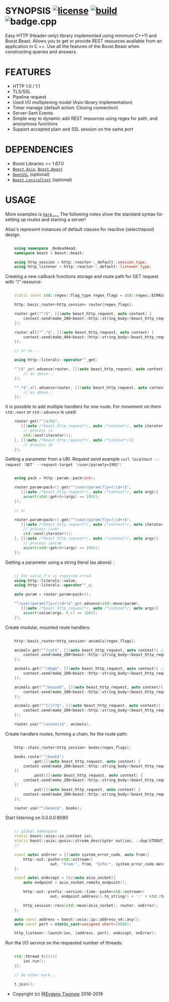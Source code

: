 # SYNOPSIS [![license][badge.license]][license] [![build][badge.build]][build] ![badge.cpp](https://img.shields.io/badge/c++-11/14-ff69b4.svg?style=flat-square)

[badge.license]: http://img.shields.io/badge/license-BSD%E2%80%932%E2%80%93Clause-blue.svg?style=flat-square
[badge.build]: https://img.shields.io/travis/0xdead4ead/BeastHttp.svg?style=flat-square&logo=travis

[license]: https://github.com/0xdead4ead/BeastHttp/blob/master/LICENSE
[build]: https://travis-ci.org/0xdead4ead/BeastHttp

Easy HTTP (Header-only) library implemented using minimum C++11 and Boost.Beast. Allows you to get or provide REST resources available from an application in C ++. Use all the features of the Boost.Beast when constructing queries and answers.

# FEATURES

* HTTP 1.0 / 1.1
* TLS/SSL
* Pipeline request
* Used I/O multiplexing model (Asio library implementation)
* Timer manage (default action: Closing connection)
* Server-Sent Events
* Simple way to dynamic add REST resources using regex for path, and anonymous functions
* Support accepted plain and SSL session on the same port

# DEPENDENCIES

* Boost Libraries >= 1.67.0
* [`Boost.Asio`](https://github.com/boostorg/asio), [`Boost.Beast`](https://github.com/boostorg/beast/tree/develop)
* [`OpenSSL`](https://github.com/openssl/openssl) (optional)
* [`Boost.LexicalCast`](https://github.com/boostorg/lexical_cast) (optional)

# USAGE

More examples is [`here...`](https://github.com/0xdead4ead/BeastHttp/tree/dev/BeastHttp/src/examples)
The following notes show the standard syntax for setting up routes and starting a server!

Alias's represent instances of default classes for reactive (select/epool) design.

```cpp

    using namespace _0xdead4ead;
    namespace beast = boost::beast;

    using http_session = http::reactor::_default::session_type;
    using http_listener = http::reactor::_default::listener_type;

```

Creating a new callback functions storage and route path for GET request with "/" resource:

```cpp

    static const std::regex::flag_type regex_flags = std::regex::ECMAScript;

    http::basic_router<http_session> router{regex_flags};

    router.get("^/$", [](auto beast_http_request, auto context) {
        context.send(make_200<beast::http::string_body>(beast_http_request, "Main page\n", "text/html"));
    });

    router.all("^.*$", [](auto beast_http_request, auto context) {
        context.send(make_404<beast::http::string_body>(beast_http_request, "Resource is not found\n", "text/html"));
    });

    // or so ...

    using http::literals::operator""_get;

    "^/$"_get.advance(router, [](auto beast_http_request, auto context) {
        // as above...
    });

    "^.*$"_all.advance(router, [](auto beast_http_request, auto context) {
        // as above...
    });

```

It is possible to add multiple handlers for one route. For movement on them `std::next` or `std::advance` is used:

```cpp
    router.get("^/a/b$",
       [](auto /*beast_http_request*/, auto /*context*/, auto iterator){
        // process /a
        std::next(iterator)();
    }, [](auto /*beast_http_request*/, auto /*context*/){
        // process /b
    });

```

Getting a parameter from a URI. Request send example `curl localhost --request 'GET' --request-target '/user/param?y=1992'`:

```cpp

    using pack = http::param::pack<int>;

    router.param<pack>().get("^/user/param[?]y=(\\d+)$",
       [](auto /*beast_http_request*/, auto /*context*/, auto args){
        assert(std::get<0>(args) == 1992);
    });

    // or

    router.param<pack>().get("^/user/param[?]y=(\\d+)$",
       [](auto /*beast_http_request*/, auto /*context*/, auto iterator, auto /*args*/){
        // process /user
        std::next(iterator)();
    }, [](auto /*beast_http_request*/, auto /*context*/, auto args){
        // process /param
        assert(std::get<0>(args) == 1992);
    });

```

Getting a parameter using a string literal (as above) :

```cpp

    // For value f'n is required c++14
    using http::literals::value;
    using http::literals::operator""_c;

    auto param = router.param<pack>();

    "^/user/param[?]y=(\\d+)$"_get.advance(std::move(param),
       [](auto /*beast_http_request*/, auto /*context*/, auto args){
        assert(value(args, 0_c) == 1992);
    });

```

Create modular, mounted route handlers:

```cpp

    http::basic_router<http_session> animals{regex_flags};

    animals.get("^/cat$", [](auto beast_http_request, auto context){ // '/animals/cat'
        context.send(make_200<beast::http::string_body>(beast_http_request, "me-ow\n", "text/html"));
    });

    animals.get("^/dog$", [](auto beast_http_request, auto context){ // '/animals/dog'
        context.send(make_200<beast::http::string_body>(beast_http_request, "aw! aw! Rrrrr\n", "text/html"));
    });

    animals.get("^/mouse$", [](auto beast_http_request, auto context){ // '/animals/mouse'
        context.send(make_200<beast::http::string_body>(beast_http_request, "...\n", "text/html"));
    });

    animals.get("^[/]??$", [](auto beast_http_request, auto context){ // '/animals' or '/animals/'
        context.send(make_200<beast::http::string_body>(beast_http_request, "animals home page\n", "text/html"));
    });

    router.use("^/animals$", animals);

```

Create handlers routes, forming a chain, for the route path:

```cpp

    http::chain_router<http_session> books{regex_flags};

    books.route("^/book$")
            .get([](auto beast_http_request, auto context) {
        context.send(make_200<beast::http::string_body>(beast_http_request, "get a random book\n", "text/html"));
    })
            .post([](auto beast_http_request, auto context) {
        context.send(make_200<beast::http::string_body>(beast_http_request, "add a book\n", "text/html"));
    })
            .put([](auto beast_http_request, auto context) {
        context.send(make_200<beast::http::string_body>(beast_http_request, "update the book\n", "text/html"));
    });

    router.use("^/books$", books);

```

Start listening on 0.0.0.0:8080

```cpp

    // global namespace
    static boost::asio::io_context ioc;
    static boost::asio::posix::stream_descriptor out{ioc, ::dup(STDOUT_FILENO)};
    //

    const auto& onError = [](auto system_error_code, auto from){
        http::out::pushn<std::ostream>(
                    out, "From:", from, "Info:", system_error_code.message());
    };

    const auto& onAccept = [&](auto asio_socket){
        auto endpoint = asio_socket.remote_endpoint();

        http::out::prefix::version::time::pushn<std::ostream>(
                    out, endpoint.address().to_string() + ':' + std::to_string(endpoint.port()), "connected!");

        http_session::recv(std::move(asio_socket), router, onError);
    };

    auto const address = boost::asio::ip::address_v4::any();
    auto const port = static_cast<unsigned short>(8080);

    http_listener::launch(ioc, {address, port}, onAccept, onError);

```

Run the I/O service on the requested number of threads:

```cpp

    std::thread t{[](){
        ioc.run();
    }};

    // do other work...

    t.join();

```
* Copyright (c) [@Evgeny Tixonow](https://github.com/0xdead4ead) 2018-2019

